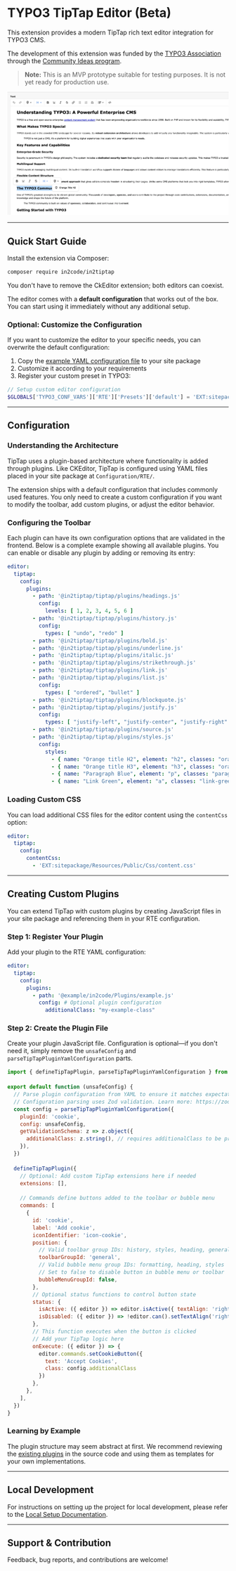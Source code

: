 # TYPO3 TipTap Editor (Beta)

This extension provides a modern TipTap rich text editor integration for TYPO3 CMS.

The development of this extension was funded by the [TYPO3 Association](https://typo3.org) through the [Community Ideas program](https://typo3.org/article/members-have-selected-five-ideas-to-be-funded-in-quarter-3-2025).

> **Note:** This is an MVP prototype suitable for testing purposes. It is not yet ready for production use.


![Screenshot of the TipTap Editor Integration in TYPO3](docs/images/example-1.webp)

---

## Quick Start Guide

Install the extension via Composer:

```bash
composer require in2code/in2tiptap
```

You don't have to remove the CkEditor extension; both editors can coexist.

The editor comes with a **default configuration** that works out of the box. You can start using it immediately without any additional setup.

### Optional: Customize the Configuration

If you want to customize the editor to your specific needs, you can overwrite the default configuration:

1. Copy the [example YAML configuration file](Configuration/RTE/Full.yaml) to your site package
2. Customize it according to your requirements
3. Register your custom preset in TYPO3:

```php
// Setup custom editor configuration
$GLOBALS['TYPO3_CONF_VARS']['RTE']['Presets']['default'] = 'EXT:sitepackage/Configuration/RTE/TipTap.yaml';
```

---

## Configuration

### Understanding the Architecture

TipTap uses a plugin-based architecture where functionality is added through plugins. Like CKEditor, TipTap is configured using YAML files placed in your site package at `Configuration/RTE/`.

The extension ships with a default configuration that includes commonly used features. You only need to create a custom configuration if you want to modify the toolbar, add custom plugins, or adjust the editor behavior.

### Configuring the Toolbar

Each plugin can have its own configuration options that are validated in the frontend. Below is a complete example showing all available plugins. You can enable or disable any plugin by adding or removing its entry:

```yaml
editor:
  tiptap:
    config:
      plugins:
        - path: '@in2tiptap/tiptap/plugins/headings.js'
          config:
            levels: [ 1, 2, 3, 4, 5, 6 ]
        - path: '@in2tiptap/tiptap/plugins/history.js'
          config:
            types: [ "undo", "redo" ]
        - path: '@in2tiptap/tiptap/plugins/bold.js'
        - path: '@in2tiptap/tiptap/plugins/underline.js'
        - path: '@in2tiptap/tiptap/plugins/italic.js'
        - path: '@in2tiptap/tiptap/plugins/strikethrough.js'
        - path: '@in2tiptap/tiptap/plugins/link.js'
        - path: '@in2tiptap/tiptap/plugins/list.js'
          config:
            types: [ "ordered", "bullet" ]
        - path: '@in2tiptap/tiptap/plugins/blockquote.js'
        - path: '@in2tiptap/tiptap/plugins/justify.js'
          config:
            types: [ "justify-left", "justify-center", "justify-right" ]
        - path: '@in2tiptap/tiptap/plugins/source.js'
        - path: '@in2tiptap/tiptap/plugins/styles.js'
          config:
            styles:
              - { name: "Orange title H2", element: "h2", classes: "orange" }
              - { name: "Orange title H3", element: "h3", classes: "orange" }
              - { name: "Paragraph Blue", element: "p", classes: "paragraph-blue" }
              - { name: "Link Green", element: "a", classes: "link-green" }
```

### Loading Custom CSS

You can load additional CSS files for the editor content using the `contentCss` option:

```yaml
editor:
  tiptap:
    config:
      contentCss:
        - 'EXT:sitepackage/Resources/Public/Css/content.css'
```

---

## Creating Custom Plugins

You can extend TipTap with custom plugins by creating JavaScript files in your site package and referencing them in your RTE configuration.

### Step 1: Register Your Plugin

Add your plugin to the RTE YAML configuration:

```yaml
editor:
  tiptap:
    config:
      plugins:
        - path: '@example/in2code/Plugins/example.js'
          config: # Optional plugin configuration
            additionalClass: "my-example-class"
```

### Step 2: Create the Plugin File

Create your plugin JavaScript file. Configuration is optional—if you don't need it, simply remove the `unsafeConfig` and `parseTipTapPluginYamlConfiguration` parts.

```js
import { defineTipTapPlugin, parseTipTapPluginYamlConfiguration } from '@in2tiptap/tiptap/index.js'

export default function (unsafeConfig) {
  // Parse plugin configuration from YAML to ensure it matches expectations
  // Configuration parsing uses Zod validation. Learn more: https://zod.dev/
  const config = parseTipTapPluginYamlConfiguration({
    pluginId: 'cookie',
    config: unsafeConfig,
    getValidationSchema: z => z.object({
      additionalClass: z.string(), // requires additionalClass to be provided and be a string
    }),
  })

  defineTipTapPlugin({
    // Optional: Add custom TipTap extensions here if needed
    extensions: [],

    // Commands define buttons added to the toolbar or bubble menu
    commands: [
      {
        id: 'cookie',
        label: 'Add cookie',
        iconIdentifier: 'icon-cookie',
        position: {
          // Valid toolbar group IDs: history, styles, heading, general, formatting, developer
          toolbarGroupId: 'general',
          // Valid bubble menu group IDs: formatting, heading, styles
          // Set to false to disable button in bubble menu or toolbar
          bubbleMenuGroupId: false,
        },
        // Optional status functions to control button state
        status: {
          isActive: ({ editor }) => editor.isActive({ textAlign: 'right' }),
          isDisabled: ({ editor }) => !editor.can().setTextAlign('right'),
        },
        // This function executes when the button is clicked
        // Add your TipTap logic here
        onExecute: ({ editor }) => {
          editor.commands.setCookieButton({
            text: 'Accept Cookies',
            class: config.additionalClass
          })
        },
      },
    ],
  })
}
```

### Learning by Example

The plugin structure may seem abstract at first. We recommend reviewing the [existing plugins](frontend/src/plugins) in the source code and using them as templates for your own implementations.

---

## Local Development

For instructions on setting up the project for local development, please refer to the [Local Setup Documentation](docs/local-setup.md).

---

## Support & Contribution

Feedback, bug reports, and contributions are welcome!
